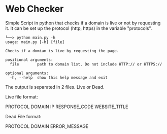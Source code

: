 # Web Checker
Simple Script in python that checks if a domain is live or not by requesting it.
It can be set up the protocol (http, https) in the variable "protocols".

```
└──> python main.py -h
usage: main.py [-h] [file]

Checks if a domian is live by requesting the page.

positional arguments:
  file        path to domain list. Do not include HTTP:// or HTTPS://

optional arguments:
  -h, --help  show this help message and exit
```

The output is separated in 2 files. Live or Dead.

Live file format:

PROTOCOL	DOMAIN	IP  RESPONSE_CODE	WEBSITE_TITLE

Dead File format:

PROTOCOL	DOMAIN	ERROR_MESSAGE

